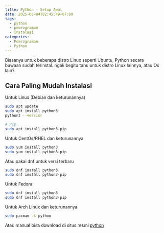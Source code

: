 ```yaml
---
title: Python - Setup Awal
date: 2025-05-04T02:45:49+07:00
tags:
  - python
  - pemrograman
  - instalasi
categories:
  - Pemrograman
  - Python
---
```


Biasanya untuk beberapa distro Linux seperti Ubuntu, Python secara bawaan sudah terinstal. ngak begitu tahu untuk distro Linux lainnya, atau Os lain?.

## Cara Paling Mudah Instalasi

Untuk Linux (Debian dan keturunannya)

```bash
sudo apt update
sudo apt install python3
python3 --version

# Pip
sudo apt install python3-pip
```

Untuk CentOs/RHEL dan keturunannya

```bash
sudo yum install python3
sudo yum install python3-pip
```

Atau pakai dnf untuk versi terbaru 

```bash
sudo dnf install python3
sudo dnf install python3-pip
```

Untuk Fedora

```bash
sudo dnf install python3
sudo dnf install python3-pip
```

Untuk Arch Linux dan keturunannya

```bash
sudo pacman -S python
```

Atau manual bisa download di situs resmi [python](https://www.python.org/downloads/)